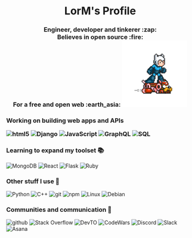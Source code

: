 <!---README--->

<h1 align="center"> LorM's Profile </h1>


<h3 align="center"> Engineer, developer and tinkerer :zap: <br />
    Believes in open source :fire: <br />
    For a free and open web :earth_asia:
    <img style="float" src="https://github.com/LorM89/LorM89/blob/main/assets/cloudyman.gif" width="175px"/> 
</h3>

### Working on building web apps and APIs <p> <img alt="html5" src="https://img.shields.io/badge/-HTML5-E34F26?style=flat&logo=html5&logoColor=white" /> <img alt="Django" src="https://img.shields.io/badge/-Django-000?&logo=django" /> <img alt="JavaScript" src="https://img.shields.io/badge/-JavaSript-000?&logo=JavaScript&logoColor=ddc508" /> <img alt="GraphQL" src="https://img.shields.io/badge/-GraphQL-E10098?style=flat&logo=graphql&logoColor=white" /> <img alt="SQL" src="https://img.shields.io/badge/-SQL-000?style=flat&logo=sqlite" />  </p>

### Learning to expand my toolset :books:
<p> 
  <img alt="MongoDB" src="https://img.shields.io/badge/-MongoDB-13aa52?style=flat&logo=mongodb&logoColor=white" />
  <img alt="React" src="https://img.shields.io/badge/-React-000?&logo=react" /> 
  <img alt="Flask" src="https://img.shields.io/badge/-Flask-000?&logo=flask" /> 
  <img alt="Ruby" src="https://img.shields.io/badge/-ruby-000?&logo=ruby" /> </p>


### Other stuff I use :wrench:
<p>
  <img alt="Python" src="https://img.shields.io/badge/-Python-1338bd?style=flat&logo=python" />
  <img alt="C++" src="https://img.shields.io/badge/-C++-000?&logo=c%2b%2b&logoColor=00599C" />
  <img alt="git" src="https://img.shields.io/badge/-Git-13aa52?style=flat&logo=git" />
  <img alt="npm" src="https://img.shields.io/badge/-NPM-CB3837?style=flat&logo=npm&logoColor=white"/>
  <img alt="Linux" src="https://img.shields.io/badge/-Linux-000?&logo=linux" />
  <img alt="Debian" src="https://img.shields.io/badge/-Debian-000?&logo=debian" />
  </p>

### Communities and communication 👯
<p>
  <img alt="github" src="https://img.shields.io/badge/github-222121?&style=flat&logo=github&logoColor=white"/>
  <img alt="Stack Overflow" src="https://img.shields.io/badge/Stack Overflow-000?&style=flat&logo=stackoverflow"/> 
  <img alt="DevTO" src="https://img.shields.io/badge/DEV.TO-%230A0A0A.svg?&style=flat&logo=dev-dot-to&logoColor=white" /> 
  <img alt="CodeWars" src="https://img.shields.io/badge/-CodeWars-000?&style=flat&logo=codewars&logoColor=9f0000"/>
  <img alt="Discord" src="https://img.shields.io/badge/Discord-000?&style=flat&logo=discord"/> 
  <img alt="Slack" src="https://img.shields.io/badge/Slack-000?&style=flat&logo=slack"/>
  <img alt="Asana" src="https://img.shields.io/badge/-Asana-000?&logo=asana" /> 
</p>
